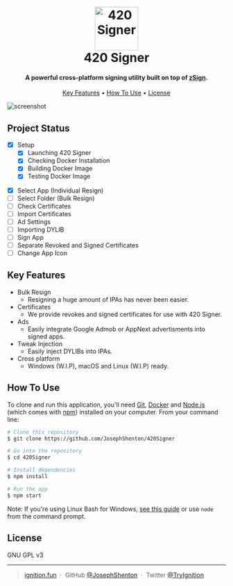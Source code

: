 
<h1 align="center">
  <br>
  <a href="https://420signer.app"><img src="https://raw.githubusercontent.com/JosephShenton/420Signer/master/branding/logo.png" alt="420 Signer" width="100"></a>
  <br>
  420 Signer
  <br>
  
</h1>

<h4 align="center">A powerful cross-platform signing utility built on top of <a href="https://github.com/zhlynn/zsign" target="_blank">zSign</a>.</h4>

<p align="center">
  <a href="#key-features">Key Features</a> •
  <a href="#how-to-use">How To Use</a> •
  <!-- <a href="#credits">Credits</a> • -->
  <a href="#license">License</a>
</p>

 ![screenshot](https://raw.githubusercontent.com/JosephShenton/420Signer/master/branding/signingPage_1.png)
 
## Project Status

* [x] Setup
  - [x] Launching 420 Signer
  - [x] Checking Docker Installation
  - [x] Building Docker Image
  - [x] Testing Docker Image

- [x] Select App (Individual Resign)
- [ ] Select Folder (Bulk Resign)
- [ ] Check Certificates
- [ ] Import Certificates
- [ ] Ad Settings
- [ ] Importing DYLIB
- [ ] Sign App
- [ ] Separate Revoked and Signed Certificates
- [ ] Change App Icon

## Key Features

* Bulk Resign
  - Resigning a huge amount of IPAs has never been easier.
* Certificates
  - We provide revokes and signed certificates for use with 420 Signer.
* Ads
  - Easily integrate Google Admob or AppNext advertisments into signed apps.
* Tweak Injection
  - Easily inject DYLIBs into IPAs.
* Cross platform
  - Windows (W.I.P), macOS and Linux (W.I.P) ready.

## How To Use

To clone and run this application, you'll need [Git](https://git-scm.com), [Docker](https://www.docker.com/get-started) and [Node.js](https://nodejs.org/en/download/) (which comes with [npm](http://npmjs.com)) installed on your computer. From your command line:

```bash
# Clone this repository
$ git clone https://github.com/JosephShenton/420Signer

# Go into the repository
$ cd 420Signer

# Install dependencies
$ npm install

# Run the app
$ npm start
```

Note: If you're using Linux Bash for Windows, [see this guide](https://www.howtogeek.com/261575/how-to-run-graphical-linux-desktop-applications-from-windows-10s-bash-shell/) or use `node` from the command prompt.

<!--

## Download

You can [download](https://github.com/amitmerchant1990/electron-markdownify/releases/tag/v1.2.0) the latest installable version of Markdownify for Windows, macOS and Linux.

## Emailware

Markdownify is an [emailware](https://en.wiktionary.org/wiki/emailware). Meaning, if you liked using this app or it has helped you in any way, I'd like you send me an email at <bullredeyes@gmail.com> about anything you'd want to say about this software. I'd really appreciate it!

## Credits

This software uses the following open source packages:

- [Electron](http://electron.atom.io/)
- [Node.js](https://nodejs.org/)
- [Marked - a markdown parser](https://github.com/chjj/marked)
- [showdown](http://showdownjs.github.io/showdown/)
- [CodeMirror](http://codemirror.net/)
- Emojis are taken from [here](https://github.com/arvida/emoji-cheat-sheet.com)
- [highlight.js](https://highlightjs.org/)

## Related

[markdownify-web](https://github.com/amitmerchant1990/markdownify-web) - Web version of Markdownify

## Support

<a href="https://www.buymeacoffee.com/5Zn8Xh3l9" target="_blank"><img src="https://www.buymeacoffee.com/assets/img/custom_images/purple_img.png" alt="Buy Me A Coffee" style="height: 41px !important;width: 174px !important;box-shadow: 0px 3px 2px 0px rgba(190, 190, 190, 0.5) !important;-webkit-box-shadow: 0px 3px 2px 0px rgba(190, 190, 190, 0.5) !important;" ></a>

<p>Or</p> 

<a href="https://www.patreon.com/amitmerchant">
	<img src="https://c5.patreon.com/external/logo/become_a_patron_button@2x.png" width="160">
</a>

## You may also like...

- [Pomolectron](https://github.com/amitmerchant1990/pomolectron) - A pomodoro app
- [Correo](https://github.com/amitmerchant1990/correo) - A menubar/taskbar Gmail App for Windows and macOS -->

## License

GNU GPL v3

---

> [ignition.fun](https://ignition.fun) &nbsp;&middot;&nbsp;
> GitHub [@JosephShenton](https://github.com/JosephShenton) &nbsp;&middot;&nbsp;
> Twitter [@TryIgnition](https://twitter.com/TryIgnition)
